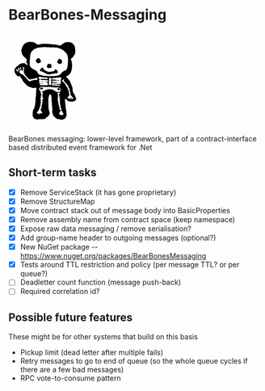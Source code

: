 BearBones-Messaging
===================

<img src="https://github.com/i-e-b/BearBones-Messaging/raw/master/bonebear.png" width="169" height="184"/>

BearBones messaging: lower-level framework, part of a contract-interface based distributed event framework for .Net

Short-term tasks
----------------

* [x] Remove ServiceStack (it has gone proprietary)
* [x] Remove StructureMap
* [x] Move contract stack out of message body into BasicProperties
* [x] Remove assembly name from contract space (keep namespace)
* [x] Expose raw data messaging / remove serialisation?
* [x] Add group-name header to outgoing messages (optional?)
* [x] New NuGet package -- https://www.nuget.org/packages/BearBonesMessaging
* [x] Tests around TTL restriction and policy (per message TTL? or per queue?)
* [ ] Deadletter count function (message push-back)
* [ ] Required correlation id?

Possible future features
------------------------

These might be for other systems that build on this basis

* Pickup limit (dead letter after multiple fails)
* Retry messages to go to end of queue (so the whole queue cycles if there are a few bad messages)
* RPC vote-to-consume pattern
